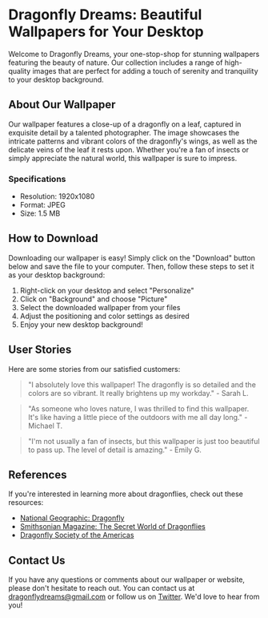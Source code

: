 <!--
Write me content for website with wallpaper which alt text is:

"A close-up of a dragonfly on a leaf"

The name/title of the page should not be 1:1 copy of the alt text but rather a real content of the website which is using this wallpaper.

- Use markdown format
- Start with the heading
- The content should look like a real website
- Include real sections like references, contact, user stories, etc. use things relevant to the page purpose.
- Feel free to use structure like headings, bullets, numbering, blockquotes, paragraphs, horizontal lines, etc.
- You can use formatting like bold or _italic_
- You can include UTF-8 emojis
- Links should be only #hash anchors (and you can refer to the document itself)
- Do not include images
-->

<!--font:Open Sans-->

# Dragonfly Dreams: Beautiful Wallpapers for Your Desktop

Welcome to Dragonfly Dreams, your one-stop-shop for stunning wallpapers featuring the beauty of nature. Our collection includes a range of high-quality images that are perfect for adding a touch of serenity and tranquility to your desktop background.

## About Our Wallpaper

Our wallpaper features a close-up of a dragonfly on a leaf, captured in exquisite detail by a talented photographer. The image showcases the intricate patterns and vibrant colors of the dragonfly's wings, as well as the delicate veins of the leaf it rests upon. Whether you're a fan of insects or simply appreciate the natural world, this wallpaper is sure to impress.

### Specifications

-   Resolution: 1920x1080
-   Format: JPEG
-   Size: 1.5 MB

## How to Download

Downloading our wallpaper is easy! Simply click on the "Download" button below and save the file to your computer. Then, follow these steps to set it as your desktop background:

1. Right-click on your desktop and select "Personalize"
2. Click on "Background" and choose "Picture"
3. Select the downloaded wallpaper from your files
4. Adjust the positioning and color settings as desired
5. Enjoy your new desktop background!

## User Stories

Here are some stories from our satisfied customers:

> "I absolutely love this wallpaper! The dragonfly is so detailed and the colors are so vibrant. It really brightens up my workday." - Sarah L.

> "As someone who loves nature, I was thrilled to find this wallpaper. It's like having a little piece of the outdoors with me all day long." - Michael T.

> "I'm not usually a fan of insects, but this wallpaper is just too beautiful to pass up. The level of detail is amazing." - Emily G.

## References

If you're interested in learning more about dragonflies, check out these resources:

-   [National Geographic: Dragonfly](#)
-   [Smithsonian Magazine: The Secret World of Dragonflies](#)
-   [Dragonfly Society of the Americas](#)

## Contact Us

If you have any questions or comments about our wallpaper or website, please don't hesitate to reach out. You can contact us at [dragonflydreams@gmail.com](mailto:dragonflydreams@gmail.com) or follow us on [Twitter](#). We'd love to hear from you!
